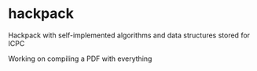 # hackpack

Hackpack with self-implemented algorithms and data structures stored for ICPC

Working on compiling a PDF with everything
